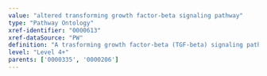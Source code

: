 ```yaml
---
value: "altered transforming growth factor-beta signaling pathway"
type: "Pathway Ontology"
xref-identifier: "0000613"
xref-dataSource: "PW"
definition: "A trasforming growth factor-beta (TGF-beta) signaling pathway that deviates from what its normal course should be. Altered Tgf-b signaling, primarily the well characterized SMAD dependent pathway, has been implicated in numerous conditions."
level: "Level 4+"
parents: ['0000335', '0000206']
---
```

